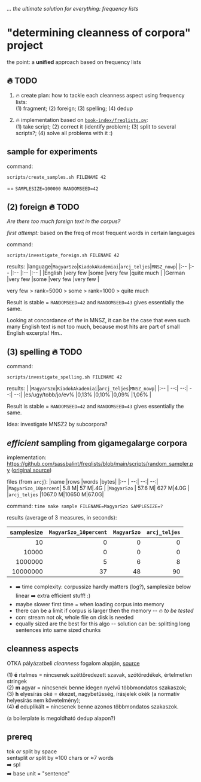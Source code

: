 _... the ultimate solution for everything: frequency lists_


# "determining cleanness of corpora" project 

the point: a __unified__ approach based on frequency lists


## :fire: TODO

1. :fire: create plan: how to tackle each cleanness aspect using frequency lists:\
(1) fragment;
(2) foreign;
(3) spelling;
(4) dedup

2. :fire: implementation based on [`book-index/freqlists.py`](https://github.com/sassbalint/book-index/blob/main/scripts/freqlists.py):\
(1) take script; (2) correct it (identify problem); (3) split to several scripts?; (4) solve all problems with it :)


## sample for experiments

command:
```
scripts/create_samples.sh FILENAME 42
```
== `SAMPLESIZE=100000 RANDOMSEED=42`


## (2) foreign :fire: TODO

_Are there too much foreign text in the corpus?_

_first attempt:_
based on the freq of most frequent words in certain languages

command:
```
scripts/investigate_foreign.sh FILENAME 42
```
results:
|language|`MagyarSzo`|`KiadokAkademiai`|`arcj_teljes`|`MNSZ_nowp`|
|:--     |:--        |:--              |:--          |:--        |
|English |very few   |some             |very few     |quite much |
|German  |very few   |some             |very few     |very few   |

very few > rank=5000 > some > rank=1000 > quite much

Result is stable = `RANDOMSEED=42` and `RANDOMSEED=43` gives essentially the same.

Looking at concordance of _the_ in MNSZ, it can be the case that
even such many English text is not too much,
because most hits are part of small English excerpts! Hm..


## (3) spelling :fire: TODO

command:
```
scripts/investigate_spelling.sh FILENAME 42
```
results:
|                   |`MagyarSzo`|`KiadokAkademiai`|`arcj_teljes`|`MNSZ_nowp`|
|:--                |        --:|              --:|          --:|        --:|
|es/ugy/tobb/jo/ev% |0,13%      |0,10%            |0,09%        |1,06%      |

Result is stable = `RANDOMSEED=42` and `RANDOMSEED=43` gives essentially the same.

Idea: investigate MNSZ2 by subcorpora?


## _efficient_ sampling from gigamegalarge corpora

implementation: https://github.com/sassbalint/freqlists/blob/main/scripts/random_sampler.py ([original source](http://metadatascience.com/2014/02/27/random-sampling-from-very-large-files))

files (from `arcj`):
|name                 |rows    |words  |bytes|
|:--                  |     --:|    --:|  --:|
|`MagyarSzo_10percent`|   5.8 M|   57 M|.4G  |
|`MagyarSzo`          |  57.6 M|  627 M|4.0G |
|`arcj_teljes`        |1067.0 M|10650 M|67.0G|

command:
`time make sample FILENAME=MagyarSzo SAMPLESIZE=?`

results (average of 3 measures, in seconds):
<!--
for i in 1 2 3 ; do for s in 10 10000 1000000 10000000 ; do for f in MagyarSzo_10percent MagyarSzo arcj_teljes ; do echo ; echo "$s   $f" ; time make sample FILENAME=$f SAMPLESIZE=$s ; done ; done > times$i 2>&1 ; done
-->

|samplesize|`MagyarSzo_10percent`|`MagyarSzo`|`arcj_teljes`|
|       --:|                  --:|        --:|          --:|
|        10|                    0|          0|            0|
|     10000|                    0|          0|            0|
|   1000000|                    5|          6|            8|
|  10000000|                   37|         48|           90|

* :arrow_right: time complexity: corpussize hardly matters (log?), samplesize below linear :arrow_right: extra efficient stuff! :)
* maybe slower first time = when loading corpus into memory
* there can be a limit if corpus is larger then the memory -- :fire: _to be tested_
* con: stream not ok, whole file on disk is needed
* equally sized are the best for this algo -- solution can be: splitting long sentences into same sized chunks


## cleanness aspects

OTKA pályázatbeli _cleanness_ fogalom alapján, [source](https://github.com/ril-lexknowrep/META/blob/main/wiki/korpuszok.md)

(1) __é__ rtelmes = nincsenek széttöredezett szavak, szótöredékek, értelmetlen stringek\
(2) __m__ agyar = nincsenek benne idegen nyelvű többmondatos szakaszok;\
(3) __h__ elyesírás oké = ékezet, nagybetűsség, írásjelek okék (a normatív helyesírás nem követelmény);\
(4) __d__ eduplikált = nincsenek benne azonos többmondatos szakaszok.

(a boilerplate is megoldható dedup alapon?)


## prereq

tok _or_ split by space\
sentsplit _or_ split by ≈100 chars or ≈7 words\
:arrow_right: spl\
:arrow_right: base unit = "sentence"
